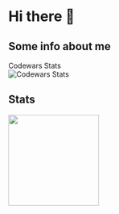 # Hi there 👋

## Some info about me

Codewars Stats\
![Codewars Stats](https://github.r2v.ch/codewars?user=VanDark2000&name=true)

## Stats
<img height="180em" src="https://github-readme-stats.vercel.app/api/top-langs/?username=RC-3222&exclude_repo=KNN-Image-Classification&show_icons=true&hide_border=true&layout=compact&langs_count=8"/>
<!--
**RC-3222/RC-3222** is a ✨ _special_ ✨ repository because its `README.md` (this file) appears on your GitHub profile.

Here are some ideas to get you started:

- 🔭 I’m currently working on ...
- 🌱 I’m currently learning ...
- 👯 I’m looking to collaborate on ...
- 🤔 I’m looking for help with ...
- 💬 Ask me about ...
- 📫 How to reach me: ...
- 😄 Pronouns: ...
- ⚡ Fun fact: ...
-->
